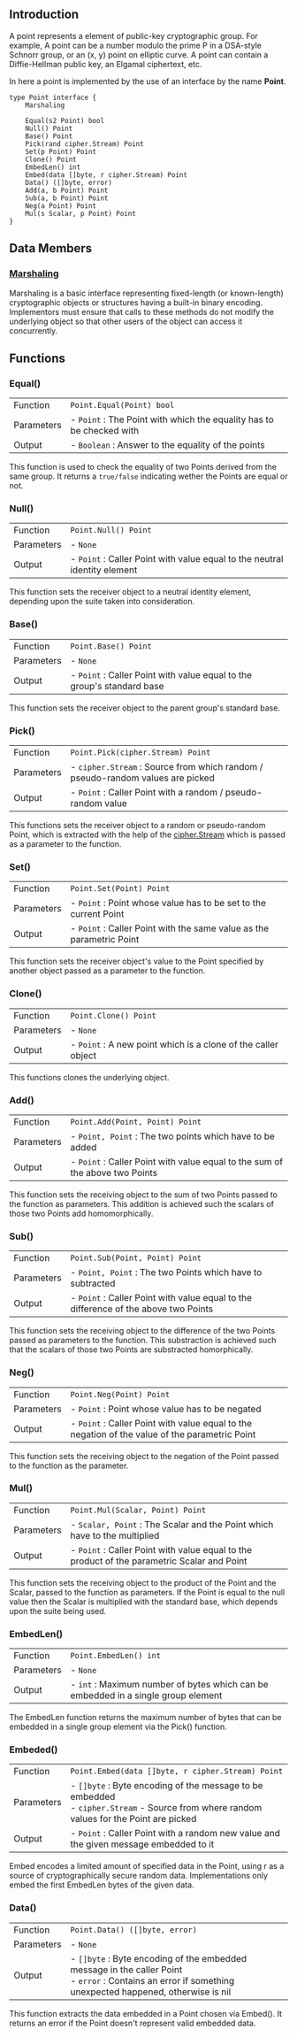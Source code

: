 ## Introduction

A point represents a element of public-key cryptographic group. For example, A
point can be a number modulo the prime P in a DSA-style Schnorr group, or an (x,
y) point on elliptic curve. A point can contain a Diffie-Hellman public key, an
Elgamal ciphertext, etc.

In here a point is implemented by the use of an interface by the name **Point**.

```
type Point interface {
	Marshaling
	
	Equal(s2 Point) bool
	Null() Point
	Base() Point
	Pick(rand cipher.Stream) Point
	Set(p Point) Point
	Clone() Point
	EmbedLen() int
	Embed(data []byte, r cipher.Stream) Point
	Data() ([]byte, error)
	Add(a, b Point) Point
	Sub(a, b Point) Point
	Neg(a Point) Point
	Mul(s Scalar, p Point) Point
}
```

## Data Members

### [Marshaling](marshalling.md)

Marshaling is a basic interface representing fixed-length (or known-length)
cryptographic objects or structures having a built-in binary encoding.
Implementors must ensure that calls to these methods do not modify the
underlying object so that other users of the object can access it concurrently.

## Functions

### Equal()

|            |                                                                      |
| ---------- |----------------------------------------------------------------------|
| Function   | `Point.Equal(Point) bool`                                            |
| Parameters | - `Point` : The Point with which the equality has to be checked with |
| Output     | - `Boolean` : Answer to the equality of the points                   |

This function is used to check the equality of two Points derived from the same
group. It returns a `true/false` indicating wether the Points are equal or not.

### Null()

|            |                                                                           |
| ---------- |---------------------------------------------------------------------------|
| Function   | `Point.Null() Point`                                                      |
| Parameters | - `None`                                                                  |
| Output     | - `Point` : Caller Point with value equal to the neutral identity element |

This function sets the receiver object to a neutral identity element, depending
upon the suite taken into consideration. 

### Base()

|            |                                                                        |
| ---------- |------------------------------------------------------------------------|
| Function   | `Point.Base() Point`                                                   |
| Parameters | - `None`                                                               |
| Output     | - `Point` : Caller Point with value equal to the group's standard base |

This function sets the receiver object to the parent group's standard base.

### Pick()

|            |                                                                                |
| ---------- |--------------------------------------------------------------------------------|
| Function   | `Point.Pick(cipher.Stream) Point`                                              |
| Parameters | - `cipher.Stream` : Source from which random / pseudo-random values are picked |
| Output     | - `Point` : Caller Point with a random / pseudo-random value                   |

This functions sets the receiver object to a random or pseudo-random Point,
which is extracted with the help of the
[cipher.Stream](https://pkg.go.dev/crypto/cipher#Stream) which is passed as a
parameter to the function.

### Set()

|            |                                                                      |
| ---------- |----------------------------------------------------------------------|
| Function   | `Point.Set(Point) Point`                                             |
| Parameters | - `Point` : Point whose value has to be set to the current Point     |
| Output     | - `Point` : Caller Point with the same value as the parametric Point |

This function sets the receiver object's value to the Point specified by another
object passed as a parameter to the function.

### Clone()

|            |                                                               |
| ---------- |---------------------------------------------------------------|
| Function   | `Point.Clone() Point`                                         |
| Parameters | - `None`                                                      |
| Output     | - `Point` : A new point which is a clone of the caller object |

This functions clones the underlying object.

### Add()

|            |                                                                              |
| ---------- |------------------------------------------------------------------------------|
| Function   | `Point.Add(Point, Point) Point`                                              |
| Parameters | - `Point, Point` : The two points which have to be added                     |
| Output     | - `Point` : Caller Point with value equal to the sum of the above two Points |

This function sets the receiving object to the sum of two Points passed to the
function as parameters. This addition is achieved such the scalars of those two
Points add homomorphically.

### Sub()

|            |                                                                                     |
| ---------- |-------------------------------------------------------------------------------------|
| Function   | `Point.Sub(Point, Point) Point`                                                     |
| Parameters | - `Point, Point` : The two Points which have to subtracted                          |
| Output     | - `Point` : Caller Point with value equal to the difference of the above two Points |

This function sets the receiving object to the difference of the two Points
passed as parameters to the function. This substraction is achieved such that
the scalars of those two Points are substracted homorphically.

### Neg()

|            |                                                                                                |
| ---------- |------------------------------------------------------------------------------------------------|
| Function   | `Point.Neg(Point) Point`                                                                       |
| Parameters | - `Point` : Point whose value has to be negated                                                |
| Output     | - `Point` : Caller Point with value equal to the negation of the value of the parametric Point |

This function sets the receiving object to the negation of the Point passed to
the function as the parameter.

### Mul()

|            |                                                                                             |
| ---------- |---------------------------------------------------------------------------------------------|
| Function   | `Point.Mul(Scalar, Point) Point`                                                            |
| Parameters | - `Scalar, Point` : The Scalar and the Point which have to the multiplied                   |
| Output     | - `Point` : Caller Point with value equal to the product of the parametric Scalar and Point |

This function sets the receiving object to the product of the Point and the
Scalar, passed to the function as parameters. If the Point is equal to the null
value then the Scalar is multiplied with the standard base, which depends upon
the suite being used.

### EmbedLen()

|            |                                                                                   |
| ---------- |-----------------------------------------------------------------------------------|
| Function   | `Point.EmbedLen() int`                                                            |
| Parameters | - `None`                                                                          |
| Output     | - `int` : Maximum number of bytes which can be embedded in a single group element |

The EmbedLen function returns the maximum number of bytes that can be embedded
in a single group element via the Pick() function.

### Embeded()

|            |                                                                                                                                            |
| ---------- |--------------------------------------------------------------------------------------------------------------------------------------------|
| Function   | `Point.Embed(data []byte, r cipher.Stream) Point`                                                                                          |
| Parameters | - `[]byte` : Byte encoding of the message to be embedded <br/>- `cipher.Stream` - Source from where random values for the Point are picked |
| Output     | - `Point` : Caller Point with a random new value and the given message embedded to it                                                      |

Embed encodes a limited amount of specified data in the Point, using r as a
source of cryptographically secure random data.  Implementations only embed the
first EmbedLen bytes of the given data.

### Data()

|            |                                                                                                                                                             |
| ---------- |-------------------------------------------------------------------------------------------------------------------------------------------------------------|
| Function   | `Point.Data() ([]byte, error)`                                                                                                                              |
| Parameters | - `None`                                                                                                                                                    |
| Output     | - `[]byte` : Byte encoding of the embedded message in the caller Point<br/>- `error` : Contains an error if something unexpected happened, otherwise is nil |

This function extracts the data embedded in a Point chosen via Embed(). It
returns an error if the Point doesn't represent valid embedded data.
